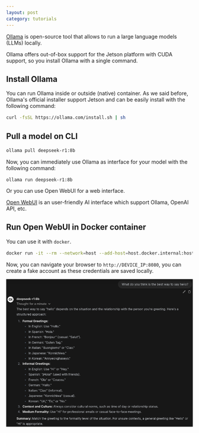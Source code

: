 ```yaml
---
layout: post
category: tutorials
---
```


[Ollama](https://ollama.com/) is open-source tool that allows to run a large language models (LLMs) locally.

Ollama offers out-of-box support for the Jetson platform with CUDA support, so you install Ollama with a single command.

## Install Ollama

You can run Ollama inside or outside (native) container. As we said before, Ollama's official installer support Jetson and can be easily install with the following command:

```bash
curl -fsSL https://ollama.com/install.sh | sh 
```

## Pull a model on CLI

```bash
ollama pull deepseek-r1:8b
```

Now, you can immediately use Ollama as interface for your model with the following command:

```
ollama run deepseek-r1:8b
```

Or you can use Open WebUI for a web interface.

[Open WebUI](https://github.com/open-webui/open-webui) is an user-friendly AI interface which support Ollama, OpenAI API, etc.

## Run Open WebUI in Docker container

You can use it with `docker`.

```bash
docker run -it --rm --network=host --add-host=host.docker.internal:host-gateway ghcr.io/open-webui/open-webui:main
```

Now, you can navigate your browser to `http://DEVICE_IP:8080`, you can create a fake account as these credentials are saved locally.

![ollama_deepseek_screenshot](https://raw.githubusercontent.com/reymor/reymor.github.io/master/files/pics/ollama_deepseek_screenshot.png)
